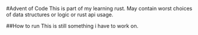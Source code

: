 #Advent of Code
This is part of my learning rust. May contain worst choices of data structures or logic or rust api usage. 

##How to run
This is still something i have to work on.

 